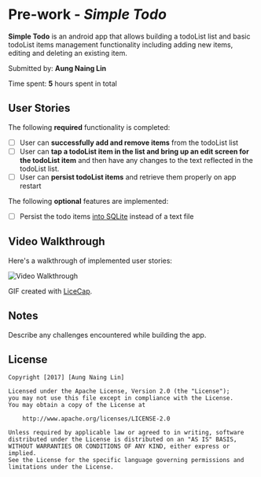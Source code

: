 # Pre-work - *Simple Todo*

**Simple Todo** is an android app that allows building a todoList list and basic todoList items management functionality including adding new items, editing and deleting an existing item.

Submitted by: **Aung Naing Lin**

Time spent: **5** hours spent in total

## User Stories

The following **required** functionality is completed:

* [ ] User can **successfully add and remove items** from the todoList list
* [ ] User can **tap a todoList item in the list and bring up an edit screen for the todoList item** and then have any changes to the text reflected in the todoList list.
* [ ] User can **persist todoList items** and retrieve them properly on app restart

The following **optional** features are implemented:

* [ ] Persist the todo items [into SQLite](http://guides.codepath.com/android/Persisting-Data-to-the-Device#sqlite) instead of a text file

## Video Walkthrough

Here's a walkthrough of implemented user stories:

<img src='https://i.imgur.com/Pld1sA6.gif' title='Video Walkthrough' width='' alt='Video Walkthrough' />

GIF created with [LiceCap](http://www.cockos.com/licecap/).

## Notes

Describe any challenges encountered while building the app.

## License

    Copyright [2017] [Aung Naing Lin]

    Licensed under the Apache License, Version 2.0 (the "License");
    you may not use this file except in compliance with the License.
    You may obtain a copy of the License at

        http://www.apache.org/licenses/LICENSE-2.0

    Unless required by applicable law or agreed to in writing, software
    distributed under the License is distributed on an "AS IS" BASIS,
    WITHOUT WARRANTIES OR CONDITIONS OF ANY KIND, either express or implied.
    See the License for the specific language governing permissions and
    limitations under the License.
